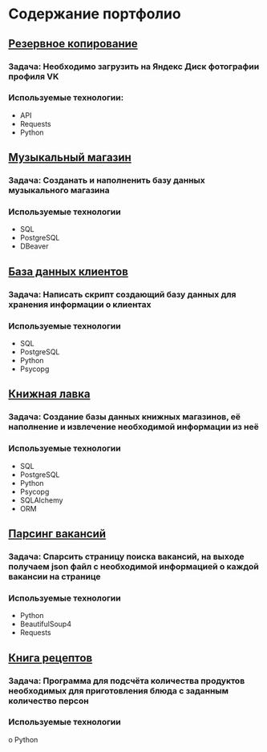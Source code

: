 # Содержание портфолио
## [Резервное копирование](https://github.com/SirPen9uin/my_projects/tree/main/vk_backup)
### Задача: Необходимо загрузить на Яндекс Диск фотографии профиля VK
### Используемые технологии:
* API
* Requests
* Python
## [Музыкальный магазин](https://github.com/SirPen9uin/my_projects/tree/main/music_store)
### Задача: Созданать и наполненить базу данных музыкального магазина
### Используемые технологии 
* SQL
*	PostgreSQL
*	DBeaver

## [База данных клиентов](https://github.com/SirPen9uin/my_projects/tree/main/clients_db)
### Задача: Написать скрипт создающий базу данных для хранения информации о клиентах
### Используемые технологии 
*	SQL
*	PostgreSQL
*	Python
*	Psycopg

## [Книжная лавка](https://github.com/SirPen9uin/my_projects/tree/main/book_store)
### Задача: Создание базы данных книжных магазинов, её наполнение и извлечение необходимой информации из неё
### Используемые технологии 
*	SQL
*	PostgreSQL
*	Python
*	Psycopg
*	SQLAlchemy
*	ORM

## [Парсинг вакансий](https://github.com/SirPen9uin/my_projects/tree/main/hh_parser)
### Задача: Спарсить страницу поиска вакансий, на выходе получаем json файл с необходимой информацией о каждой вакансии на странице
### Используемые технологии 
*	Python
*	BeautifulSoup4
*	Requests

## [Книга рецептов](https://github.com/SirPen9uin/my_projects/tree/main/cook_book)
### Задача: Программа для подсчёта количества продуктов необходимых для приготовления блюда с заданным количество персон
### Используемые технологии 
o	Python
